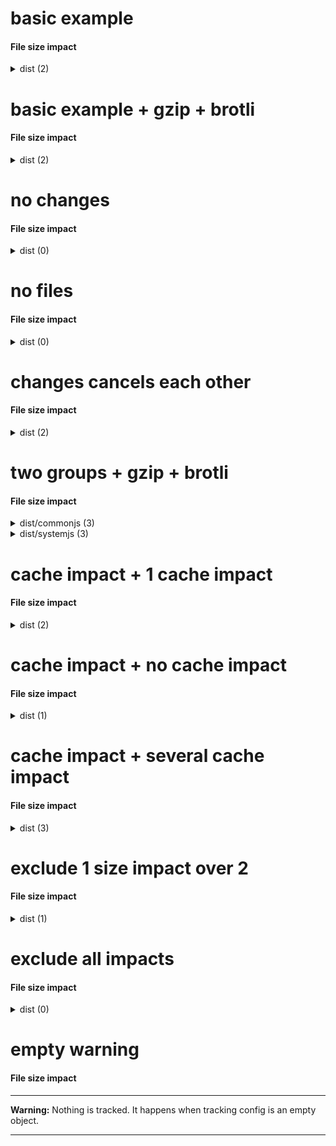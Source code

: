 # basic example

<!-- Generated by @jsenv/file-size-impact -->
<h4 id="file-size-impact">File size impact</h4>

<details>
  <summary>dist (2)</summary>
  <p>Merging head into base will impact 2 files in dist group.</p>
  <table>
    <thead>
      <tr>
        <th nowrap>File</th>
        <th nowrap>raw</th>
        <th nowrap>Event</th>
      </tr>
    </thead>
    <tbody>
      <tr>
        <td nowrap>dist/bar.js</td>
        <td nowrap>+10 (110)</td>
        <td nowrap>modified</td>
      </tr>
      <tr>
        <td nowrap>dist/foo.js</td>
        <td nowrap>+15 (115)</td>
        <td nowrap>modified</td>
      </tr>
    </tbody>
    <tfoot>
      <tr>
        <td nowrap><strong>Total</strong></td>
        <td nowrap>+25 (225)</td>
        <td nowrap></td>
      </tr>
    </tfoot>
  </table>
</details>

# basic example + gzip + brotli

<!-- Generated by @jsenv/file-size-impact -->
<h4 id="file-size-impact">File size impact</h4>

<details>
  <summary>dist (2)</summary>
  <p>Merging head into base will impact 2 files in dist group.</p>
  <table>
    <thead>
      <tr>
        <th nowrap>File</th>
        <th nowrap>raw</th>
        <th nowrap>gzip</th>
        <th nowrap>brotli</th>
        <th nowrap>Event</th>
      </tr>
    </thead>
    <tbody>
      <tr>
        <td nowrap>dist/bar.js</td>
        <td nowrap>+10 (110)</td>
        <td nowrap>+2 (22)</td>
        <td nowrap>+1 (19)</td>
        <td nowrap>modified</td>
      </tr>
      <tr>
        <td nowrap>dist/foo.js</td>
        <td nowrap>+15 (115)</td>
        <td nowrap>+4 (24)</td>
        <td nowrap>+3 (21)</td>
        <td nowrap>modified</td>
      </tr>
    </tbody>
    <tfoot>
      <tr>
        <td nowrap><strong>Total</strong></td>
        <td nowrap>+25 (225)</td>
        <td nowrap>+6 (46)</td>
        <td nowrap>+4 (40)</td>
        <td nowrap></td>
      </tr>
    </tfoot>
  </table>
</details>

# no changes

<!-- Generated by @jsenv/file-size-impact -->
<h4 id="file-size-impact">File size impact</h4>

<details>
  <summary>dist (0)</summary>
  <p>No impact on files in dist group.</p>
</details>

# no files

<!-- Generated by @jsenv/file-size-impact -->
<h4 id="file-size-impact">File size impact</h4>

<details>
  <summary>dist (0)</summary>
  <p>No file in dist group (see config below).</p>

```json
{
  "*/**": false
}
```

</details>

# changes cancels each other

<!-- Generated by @jsenv/file-size-impact -->
<h4 id="file-size-impact">File size impact</h4>

<details>
  <summary>dist (2)</summary>
  <p>Merging head into base will impact 2 files in dist group.</p>
  <table>
    <thead>
      <tr>
        <th nowrap>File</th>
        <th nowrap>raw</th>
        <th nowrap>Event</th>
      </tr>
    </thead>
    <tbody>
      <tr>
        <td nowrap>dist/file-a.js</td>
        <td nowrap>+5 (15)</td>
        <td nowrap>modified</td>
      </tr>
      <tr>
        <td nowrap>dist/file-b.js</td>
        <td nowrap>-5 (10)</td>
        <td nowrap>modified</td>
      </tr>
    </tbody>
    <tfoot>
      <tr>
        <td nowrap><strong>Total</strong></td>
        <td nowrap>0 (25)</td>
        <td nowrap></td>
      </tr>
    </tfoot>
  </table>
</details>

# two groups + gzip + brotli

<!-- Generated by @jsenv/file-size-impact -->
<h4 id="file-size-impact">File size impact</h4>

<details>
  <summary>dist/commonjs (3)</summary>
  <p>Merging head into base will impact 3 files in dist/commonjs group.</p>
  <table>
    <thead>
      <tr>
        <th nowrap>File</th>
        <th nowrap>raw</th>
        <th nowrap>gzip</th>
        <th nowrap>brotli</th>
        <th nowrap>Event</th>
      </tr>
    </thead>
    <tbody>
      <tr>
        <td nowrap>dist/commonjs/bar.js</td>
        <td nowrap>-100 (0)</td>
        <td nowrap>-10 (0)</td>
        <td nowrap>-9 (0)</td>
        <td nowrap>deleted</td>
      </tr>
      <tr>
        <td nowrap>dist/commonjs/foo.js</td>
        <td nowrap>+120 (120)</td>
        <td nowrap>+12 (12)</td>
        <td nowrap>+11 (11)</td>
        <td nowrap>added</td>
      </tr>
      <tr>
        <td nowrap>dist/commonjs/hello.js</td>
        <td nowrap>+20,000 (187,000)</td>
        <td nowrap>+200 (1,800)</td>
        <td nowrap>+200 (1,700)</td>
        <td nowrap>modified</td>
      </tr>
    </tbody>
    <tfoot>
      <tr>
        <td nowrap><strong>Total</strong></td>
        <td nowrap>+20,020 (187,120)</td>
        <td nowrap>+202 (1,812)</td>
        <td nowrap>+202 (1,711)</td>
        <td nowrap></td>
      </tr>
    </tfoot>
  </table>
</details>

<details>
  <summary>dist/systemjs (3)</summary>
  <p>Merging head into base will impact 3 files in dist/systemjs group.</p>
  <table>
    <thead>
      <tr>
        <th nowrap>File</th>
        <th nowrap>raw</th>
        <th nowrap>gzip</th>
        <th nowrap>brotli</th>
        <th nowrap>Event</th>
      </tr>
    </thead>
    <tbody>
      <tr>
        <td nowrap>dist/systemjs/bar.js</td>
        <td nowrap>-100 (0)</td>
        <td nowrap>-10 (0)</td>
        <td nowrap>-9 (0)</td>
        <td nowrap>deleted</td>
      </tr>
      <tr>
        <td nowrap>dist/systemjs/foo.js</td>
        <td nowrap>+120 (120)</td>
        <td nowrap>+12 (12)</td>
        <td nowrap>+11 (11)</td>
        <td nowrap>added</td>
      </tr>
      <tr>
        <td nowrap>dist/systemjs/hello.js</td>
        <td nowrap>+20,000 (187,000)</td>
        <td nowrap>+200 (1,800)</td>
        <td nowrap>+200 (1,700)</td>
        <td nowrap>modified</td>
      </tr>
    </tbody>
    <tfoot>
      <tr>
        <td nowrap><strong>Total</strong></td>
        <td nowrap>+20,020 (187,120)</td>
        <td nowrap>+202 (1,812)</td>
        <td nowrap>+202 (1,711)</td>
        <td nowrap></td>
      </tr>
    </tfoot>
  </table>
</details>

# cache impact + 1 cache impact

<!-- Generated by @jsenv/file-size-impact -->
<h4 id="file-size-impact">File size impact</h4>

<details>
  <summary>dist (2)</summary>
  <p>Merging head into base will impact 2 files in dist group.</p>
  <table>
    <thead>
      <tr>
        <th nowrap>File</th>
        <th nowrap>raw</th>
        <th nowrap>Event</th>
      </tr>
    </thead>
    <tbody>
      <tr>
        <td nowrap>dist/bar.js</td>
        <td nowrap>+10 (110)</td>
        <td nowrap>modified</td>
      </tr>
      <tr>
        <td nowrap>dist/foo.js</td>
        <td nowrap>-100 (0)</td>
        <td nowrap>deleted</td>
      </tr>
    </tbody>
    <tfoot>
      <tr>
        <td nowrap><strong>Total</strong></td>
        <td nowrap>-90 (110)</td>
        <td nowrap></td>
      </tr>
    </tfoot>
  </table>
  <p>1 file modified in dist group -> 1 file to download for a returning user.</p>
  <table>
    <thead>
      <tr>
        <th nowrap>File</th>
        <th nowrap>raw</th>
        <th nowrap>Event</th>
      </tr>
    </thead>
    <tbody>
      <tr>
        <td nowrap>dist/bar.js</td>
        <td nowrap>110</td>
        <td nowrap>modified</td>
      </tr>
    </tbody>
    <tfoot>
      <tr>
        <td nowrap><strong>Total</strong></td>
        <td nowrap>110</td>
        <td nowrap></td>
      </tr>
    </tfoot>
  </table>
</details>

# cache impact + no cache impact

<!-- Generated by @jsenv/file-size-impact -->
<h4 id="file-size-impact">File size impact</h4>

<details>
  <summary>dist (1)</summary>
  <p>Merging head into base will impact 1 file in dist group.</p>
  <table>
    <thead>
      <tr>
        <th nowrap>File</th>
        <th nowrap>raw</th>
        <th nowrap>Event</th>
      </tr>
    </thead>
    <tbody>
      <tr>
        <td nowrap>dist/bar.js</td>
        <td nowrap>-100 (0)</td>
        <td nowrap>deleted</td>
      </tr>
    </tbody>
    <tfoot>
      <tr>
        <td nowrap><strong>Total</strong></td>
        <td nowrap>-100 (0)</td>
        <td nowrap></td>
      </tr>
    </tfoot>
  </table>
  <p>No file modified or added in dist group -> no impact on cache.</p>
</details>

# cache impact + several cache impact

<!-- Generated by @jsenv/file-size-impact -->
<h4 id="file-size-impact">File size impact</h4>

<details>
  <summary>dist (3)</summary>
  <p>Merging head into base will impact 3 files in dist group.</p>
  <table>
    <thead>
      <tr>
        <th nowrap>File</th>
        <th nowrap>raw</th>
        <th nowrap>Event</th>
      </tr>
    </thead>
    <tbody>
      <tr>
        <td nowrap>dist/bar.js</td>
        <td nowrap>+10 (110)</td>
        <td nowrap>modified</td>
      </tr>
      <tr>
        <td nowrap>dist/foo.js</td>
        <td nowrap>+100 (100)</td>
        <td nowrap>added</td>
      </tr>
      <tr>
        <td nowrap>dist/hello.js</td>
        <td nowrap>+10 (110)</td>
        <td nowrap>modified</td>
      </tr>
    </tbody>
    <tfoot>
      <tr>
        <td nowrap><strong>Total</strong></td>
        <td nowrap>+120 (320)</td>
        <td nowrap></td>
      </tr>
    </tfoot>
  </table>
  <p>1 file added and 2 files modified in dist group -> 3 files to download for a returning user.</p>
  <table>
    <thead>
      <tr>
        <th nowrap>File</th>
        <th nowrap>raw</th>
        <th nowrap>Event</th>
      </tr>
    </thead>
    <tbody>
      <tr>
        <td nowrap>dist/bar.js</td>
        <td nowrap>110</td>
        <td nowrap>modified</td>
      </tr>
      <tr>
        <td nowrap>dist/foo.js</td>
        <td nowrap>100</td>
        <td nowrap>added</td>
      </tr>
      <tr>
        <td nowrap>dist/hello.js</td>
        <td nowrap>110</td>
        <td nowrap>modified</td>
      </tr>
    </tbody>
    <tfoot>
      <tr>
        <td nowrap><strong>Total</strong></td>
        <td nowrap>320</td>
        <td nowrap></td>
      </tr>
    </tfoot>
  </table>
</details>

# exclude 1 size impact over 2

<!-- Generated by @jsenv/file-size-impact -->
<h4 id="file-size-impact">File size impact</h4>

<details>
  <summary>dist (1)</summary>
  <p>Merging head into base will impact 1 file in dist group.</p>
  <table>
    <thead>
      <tr>
        <th nowrap>File</th>
        <th nowrap>raw</th>
        <th nowrap>Event</th>
      </tr>
    </thead>
    <tbody>
      <tr>
        <td nowrap>dist/foo.js</td>
        <td nowrap>+15 (115)</td>
        <td nowrap>modified</td>
      </tr>
    </tbody>
    <tfoot>
      <tr>
        <td nowrap><strong>Total</strong></td>
        <td nowrap>+15 (115)</td>
        <td nowrap></td>
      </tr>
    </tfoot>
  </table>
  <details>
    <summary>Show excluded impact (1)</summary>
    <table>
    <thead>
      <tr>
        <th nowrap>File</th>
        <th nowrap>raw</th>
        <th nowrap>Event</th>
      </tr>
    </thead>
    <tbody>
      <tr>
        <td nowrap>dist/bar.js</td>
        <td nowrap>0 (100)</td>
        <td nowrap>modified</td>
      </tr>
    </tbody>
    <tfoot>
      <tr>
        <td nowrap><strong>Total</strong></td>
        <td nowrap>0 (100)</td>
        <td nowrap></td>
      </tr>
    </tfoot>
  </table>
  </details>
</details>

# exclude all impacts

<!-- Generated by @jsenv/file-size-impact -->
<h4 id="file-size-impact">File size impact</h4>

<details>
  <summary>dist (0)</summary>
  <p>Merging head into base will impact 0 files in dist group.</p>
  <details>
    <summary>Show excluded impact (1)</summary>
    <table>
    <thead>
      <tr>
        <th nowrap>File</th>
        <th nowrap>raw</th>
        <th nowrap>Event</th>
      </tr>
    </thead>
    <tbody>
      <tr>
        <td nowrap>dist/bar.js</td>
        <td nowrap>0 (100)</td>
        <td nowrap>modified</td>
      </tr>
    </tbody>
    <tfoot>
      <tr>
        <td nowrap><strong>Total</strong></td>
        <td nowrap>0 (100)</td>
        <td nowrap></td>
      </tr>
    </tfoot>
  </table>
  </details>
</details>

# empty warning

<!-- Generated by @jsenv/file-size-impact -->
<h4 id="file-size-impact">File size impact</h4>

---

**Warning:** Nothing is tracked. It happens when tracking config is an empty object.

---
